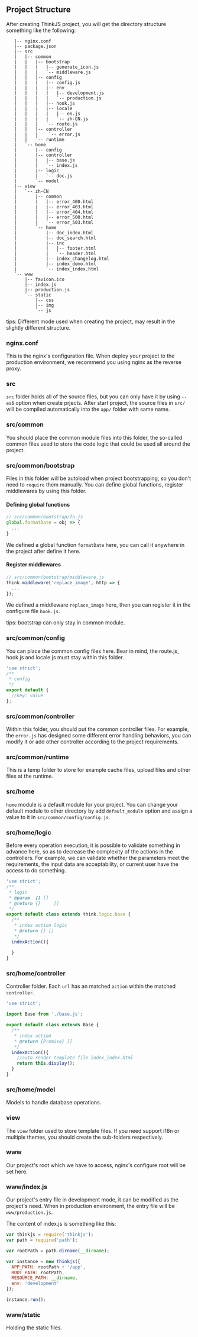 ## Project Structure

After creating ThinkJS project, you will get the directory structure something like the following:


```text
   |-- nginx.conf  
   |-- package.json
   |-- src  
   |   |-- common  
   |   |   |-- bootstrap 
   |   |   |   |-- generate_icon.js
   |   |   |   `-- middleware.js
   |   |   |-- config  
   |   |   |   |-- config.js
   |   |   |   |-- env  
   |   |   |   |   |-- development.js
   |   |   |   |   `-- production.js
   |   |   |   |-- hook.js 
   |   |   |   |-- locale 
   |   |   |   |   |-- en.js
   |   |   |   |   `-- zh-CN.js
   |   |   |   `-- route.js 
   |   |   |-- controller 
   |   |   |    `-- error.js
   |   |   `-- runtime
   |   `-- home   
   |       |-- config
   |       |-- controller
   |       |   |-- base.js
   |       |   `-- index.js
   |       |-- logic
   |       |   `-- doc.js
   |       `-- model
   |-- view
   |   `-- zh-CN
   |       |-- common
   |       |   |-- error_400.html
   |       |   |-- error_403.html
   |       |   |-- error_404.html
   |       |   |-- error_500.html
   |       |   `-- error_503.html
   |       `-- home
   |           |-- doc_index.html
   |           |-- doc_search.html
   |           |-- inc
   |           |   |-- footer.html
   |           |   `-- header.html
   |           |-- index_changelog.html
   |           |-- index_demo.html
   |           `-- index_index.html
   `-- www
       |-- favicon.ico
       |-- index.js
       |-- production.js
       `-- static
           |-- css
           |-- img
           `-- js
```

tips: Different mode used when creating the project, may result in the slightly different structure.

### nginx.conf

This is the nginx's configuration file. When deploy your project to the production environment, we recommend you using nginx as the reverse proxy.

### src

`src` folder holds all of the source files, but you can only have it by using `--es6` option when create prjects. After start project, the source files in `src/` will be compiled automatically into the `app/` folder with same name.

### src/common

You should place the common module files into this folder, the so-called common files used to store the code logic that could be used all around the project.

### src/common/bootstrap

Files in this folder will be autoload when project bootstrapping, so you don't need to `require` them manually. You can define global functions, register middlewares by using this folder.

#### Defining global functions


```js
// src/common/bootstrap/fn.js
global.formatDate = obj => {
  ...
}
```

We defined a global function `formatDate` here, you can call it anywhere in the project after define it here.

#### Register middlewares


```js
// src/common/bootstrap/middleware.js
think.middleware('replace_image', http => {
  ...
});
```

We defined a middleware `replace_image` here, then you can register it in the configure file `hook.js`.

tips: bootstrap can only stay in common module.

### src/common/config

You can place the common config files here. Bear in mind, the route.js, hook.js and locale.js must stay within this folder.


```js
'use strict';
/**
 * config
 */
export default {
  //key: value
};
```

### src/common/controller

Within this folder, you should put the common controller files. For example, the `error.js` has designed some different error handling behaviors, you can modify it or add other controller according to the project requirements.

### src/common/runtime

This is a temp folder to store for example cache files, upload files and other files at the runtime.

### src/home

`home` module is a default module for your project. You can change your default module to other directory by add `default_module` option and assign a value to it in `src/common/config/config.js`. 

### src/home/logic

Before every operation execution, it is possible to validate something in advance here, so as to decrease the complexity of the actions in the controllers. For example, we can validate whether the parameters meet the requirements, the input data are acceptability, or current user have the access to do something.

```js
'use strict';
/**
 * logic
 * @param  {} []
 * @return {}     []
 */
export default class extends think.logic.base {
  /**
   * index action logic
   * @return {} []
   */
  indexAction(){
   
  }
}
```

### src/home/controller

Controller folder. Each `url` has an matched `action` within the matched `controller`.

```js
'use strict';

import Base from './base.js';

export default class extends Base {
  /**
   * index action
   * @return {Promise} []
   */
  indexAction(){
    //auto render template file index_index.html
    return this.display();
  }
}
```

### src/home/model

Models to handle database operations.

### view

The `view` folder used to store template files. If you need support i18n or multiple themes, you should create the sub-folders respectively.

### www

Our project's root which we have to access, nginx's configure root will be set here.

### www/index.js

Our project's entry file in development mode, it can be modified as the project's need. When in production environment, the entry file will be `www/production.js`.

The content of index.js is something like this:

```js
var thinkjs = require('thinkjs');
var path = require('path');

var rootPath = path.dirname(__dirname);

var instance = new thinkjs({
  APP_PATH: rootPath + '/app',
  ROOT_PATH: rootPath,
  RESOURCE_PATH: __dirname,
  env: 'development'
});

instance.run();
```
### www/static

Holding the static files.